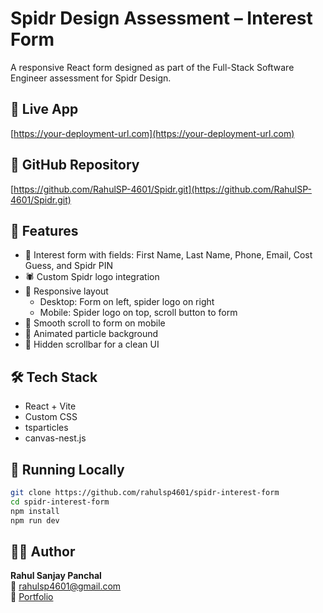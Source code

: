 # Spidr Design Assessment – Interest Form

A responsive React form designed as part of the Full-Stack Software Engineer assessment for Spidr Design.

## 🔗 Live App

[https://your-deployment-url.com](https://your-deployment-url.com)

## 📂 GitHub Repository

[https://github.com/RahulSP-4601/Spidr.git](https://github.com/RahulSP-4601/Spidr.git)

## 🚀 Features

- 🧾 Interest form with fields: First Name, Last Name, Phone, Email, Cost Guess, and Spidr PIN
- 🕷️ Custom Spidr logo integration
- 📱 Responsive layout
  - Desktop: Form on left, spider logo on right
  - Mobile: Spider logo on top, scroll button to form
- 🎯 Smooth scroll to form on mobile
- 🎇 Animated particle background
- 🧼 Hidden scrollbar for a clean UI

## 🛠️ Tech Stack

- React + Vite
- Custom CSS
- tsparticles
- canvas-nest.js

## 🧪 Running Locally

```bash
git clone https://github.com/rahulsp4601/spidr-interest-form
cd spidr-interest-form
npm install
npm run dev
```

## 👨‍💻 Author

**Rahul Sanjay Panchal**  
📧 rahulsp4601@gmail.com  
🔗 [Portfolio](https://rahulsp-4601.github.io/RahulSP4601/)
